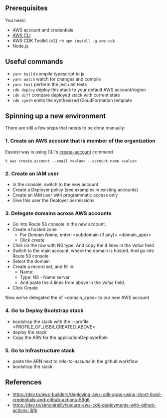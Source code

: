 ## Prerequisites

You need:

- AWS account and credentials
- [AWS CLI](https://docs.aws.amazon.com/cli/latest/userguide/getting-started-install.html)
- AWS CDK Toolkit (v2) --> `npm install -g aws-cdk`
- Node.js

## Useful commands

- `yarn build` compile typescript to js
- `yarn watch` watch for changes and compile
- `yarn test` perform the jest unit tests
- `cdk deploy` deploy this stack to your default AWS account/region
- `cdk diff` compare deployed stack with current state
- `cdk synth` emits the synthesized CloudFormation template

## Spinning up a new environment

There are still a few steps that needs to be done manually:

### 1. Create an AWS account that is member of the organization

Easiest way is using CLI's [create-account](https://docs.aws.amazon.com/cli/latest/reference/organizations/create-account.html) command

```
% aws create-account --email <value> --account-name <value>
```

### 2. Create an IAM user

- In the console, switch to the new account
- Create a Deployer policy (see examples in existing accounts)
- Create an IAM user with programmatic access only
- Give this user the Deployer permissions

### 3. Delegate domains across AWS accounts

- Go into Route 53 console in the new account.
- Create a hosted zone
  - For _Domain Name_, enter: <subdomain (if any)>.<domain_apex>
  - Click create
- Click on the row with NS type. And copy the 4 lines in the _Value_ field
- Switch to the main account, where the domain is hosted. And go into Route 53 console.
- Select the domain
- Create a record set, and fill in:
  - Name: <subdomain>
  - Type: NS - Name server
  - And paste the 4 lines from above in the _Value_ field.
- Click Create

Now we’ve delegated the <subdomain> of <domain_apex> to our new AWS account

### 4. Go to Deploy Bootstrap stack

- bootstrap the stack with the --profile <PROFILE_OF_USER_CREATED_ABOVE>
- deploy the stack
- Copy the ARN for the applicationDeployerRole

### 5. Go to Infrastructure stack

- paste the ARN next to _role-to-assume_ in the github workflow
- bootstrap the stack

## References

- https://dev.to/aws-builders/deploying-aws-cdk-apps-using-short-lived-credentials-and-github-actions-59g6
- https://dev.to/simonireilly/secure-aws-cdk-deployments-with-github-actions-3jfk
